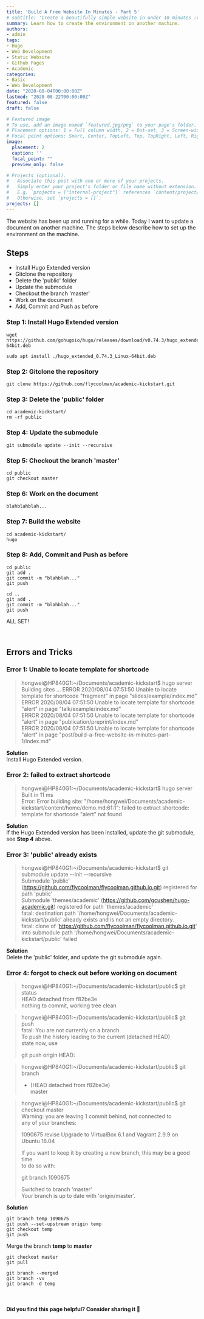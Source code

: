 ```yaml
---
title: 'Build A Free Website In Minutes - Part 5'
# subtitle: 'Create a beautifully simple website in under 10 minutes :rocket:'
summary: Learn how to create the environment on another machine.
authors:
- admin
tags:
- Hugo
- Web Development
- Static Website
- Github Pages
- Academic
categories:
- Basic
- Web Development
date: "2020-08-04T00:00:00Z"
lastmod: "2020-08-22T00:00:00Z"
featured: false
draft: false

# Featured image
# To use, add an image named `featured.jpg/png` to your page's folder.
# Placement options: 1 = Full column width, 2 = Out-set, 3 = Screen-width
# Focal point options: Smart, Center, TopLeft, Top, TopRight, Left, Right, BottomLeft, Bottom, BottomRight
image:
  placement: 2
  caption: ''
  focal_point: ""
  preview_only: false

# Projects (optional).
#   Associate this post with one or more of your projects.
#   Simply enter your project's folder or file name without extension.
#   E.g. `projects = ["internal-project"]` references `content/project/deep-learning/index.md`.
#   Otherwise, set `projects = []`.
projects: []
---
```

The website has been up and running for a while. Today I want to update a document on another machine. The steps below describe how to set up the environment on the machine.

## Steps

- Install Hugo Extended version
- Gitclone the repository
- Delete the 'public' folder
- Update the submodule
- Checkout the branch 'master'
- Work on the document
- Add, Commit and Push as before

### Step 1: Install Hugo Extended version

    wget https://github.com/gohugoio/hugo/releases/download/v0.74.3/hugo_extended_0.74.3_Linux-64bit.deb

    sudo apt install ./hugo_extended_0.74.3_Linux-64bit.deb 

### Step 2: Gitclone the repository

    git clone https://github.com/flycoolman/academic-kickstart.git

### Step 3: Delete the 'public' folder

    cd academic-kickstart/
    rm -rf public

### Step 4: Update the submodule

    git submodule update --init --recursive

### Step 5: Checkout the branch 'master'

    cd public
    git checkout master

### Step 6: Work on the document

    blahblahblah...

### Step 7: Build the website

    cd academic-kickstart/
    hugo

### Step 8: Add, Commit and Push as before

    cd public
    git add .
    git commit -m "blahblah..."
    git push

    cd ..
    git add .
    git commit -m "blahblah..."
    git push

ALL SET!

<br>

## Errors and Tricks

### Error 1: Unable to locate template for shortcode

>hongwei@HP840G1:~/Documents/academic-kickstart$ hugo server  
>Building sites … ERROR 2020/08/04 07:51:50 Unable to locate template for shortcode "fragment" in page "slides/example/index.md"  
>ERROR 2020/08/04 07:51:50 Unable to locate template for shortcode "alert" in page "talk/example/index.md"  
>ERROR 2020/08/04 07:51:50 Unable to locate template for shortcode "alert" in page "publication/preprint/index.md"  
>ERROR 2020/08/04 07:51:50 Unable to locate template for shortcode "alert" in page "post/build-a-free-website-in-minutes-part-1/index.md"  

**Solution**  
Install Hugo Extended version.

### Error 2: failed to extract shortcode

>hongwei@HP840G1:~/Documents/academic-kickstart$ hugo server  
>Built in 11 ms  
>Error: Error building site: "/home/hongwei/Documents/academic-kickstart/content/home/demo.md:61:1": failed to extract shortcode: template for shortcode "alert" not found  

**Solution**  
If the Hugo Extended version has been installed, update the git submodule, see **Step 4** above.

### Error 3: 'public' already exists

>hongwei@HP840G1:~/Documents/academic-kickstart$ git submodule update --init --recursive  
>Submodule 'public' (https://github.com/flycoolman/flycoolman.github.io.git) registered for path 'public'  
>Submodule 'themes/academic' (https://github.com/gcushen/hugo-academic.git) registered for path 'themes/academic'  
>fatal: destination path '/home/hongwei/Documents/academic-kickstart/public' already exists and is not an empty directory.  
>fatal: clone of 'https://github.com/flycoolman/flycoolman.github.io.git' into submodule path '/home/hongwei/Documents/academic-kickstart/public' failed  

**Solution**  
Delete the 'public' folder, and update the git submodule again.

### Error 4: forgot to check out before working on document

>hongwei@HP840G1:~/Documents/academic-kickstart/public$ git status  
>HEAD detached from f82be3e  
>nothing to commit, working tree clean  

>hongwei@HP840G1:~/Documents/academic-kickstart/public$ git push  
>fatal: You are not currently on a branch.  
>To push the history leading to the current (detached HEAD)  
>state now, use  
>  
>    git push origin HEAD:<name-of-remote-branch>  

>hongwei@HP840G1:~/Documents/academic-kickstart/public$ git branch  
>* (HEAD detached from f82be3e)  
>  master  

>hongwei@HP840G1:~/Documents/academic-kickstart/public$ git checkout master  
>Warning: you are leaving 1 commit behind, not connected to  
>any of your branches:  
>  
>  1090675 revise Upgrade to VirtualBox 6.1 and Vagrant 2.9.9 on Ubuntu 18.04  
>  
>If you want to keep it by creating a new branch, this may be a good time  
>to do so with:  
>  
> git branch <new-branch-name> 1090675  
>  
>Switched to branch 'master'  
>Your branch is up to date with 'origin/master'.  

**Solution**  

    git branch temp 1090675
    git push --set-upstream origin temp
    git checkout temp
    git push

Merge the branch **temp** to **master**

    git checkout master 
    git pull

    git branch --merged
    git branch -vv
    git branch -d temp

<br>

#### Did you find this page helpful? Consider sharing it 🙌
